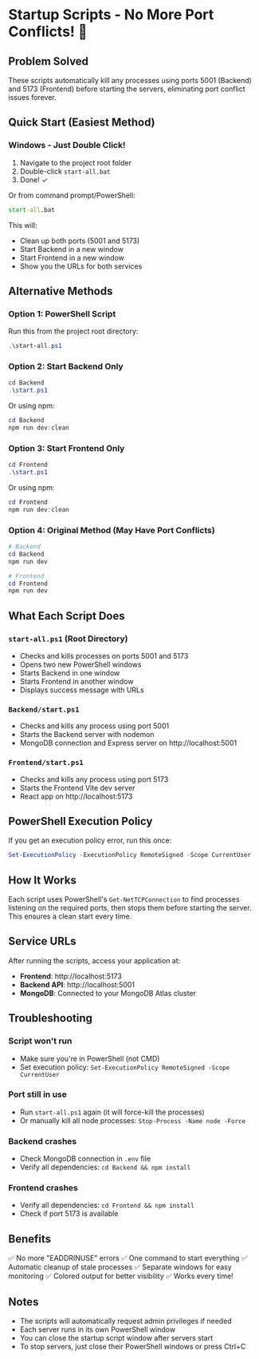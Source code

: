 # Startup Scripts - No More Port Conflicts! 🚀

## Problem Solved
These scripts automatically kill any processes using ports 5001 (Backend) and 5173 (Frontend) before starting the servers, eliminating port conflict issues forever.

## Quick Start (Easiest Method)

### Windows - Just Double Click!
1. Navigate to the project root folder
2. Double-click `start-all.bat` 
3. Done! ✓

Or from command prompt/PowerShell:
```cmd
start-all.bat
```

This will:
- Clean up both ports (5001 and 5173)
- Start Backend in a new window
- Start Frontend in a new window
- Show you the URLs for both services

## Alternative Methods

### Option 1: PowerShell Script
Run this from the project root directory:
```powershell
.\start-all.ps1
```

### Option 2: Start Backend Only
```powershell
cd Backend
.\start.ps1
```
Or using npm:
```powershell
cd Backend
npm run dev:clean
```

### Option 3: Start Frontend Only
```powershell
cd Frontend
.\start.ps1
```
Or using npm:
```powershell
cd Frontend
npm run dev:clean
```

### Option 4: Original Method (May Have Port Conflicts)
```powershell
# Backend
cd Backend
npm run dev

# Frontend
cd Frontend
npm run dev
```

## What Each Script Does

### `start-all.ps1` (Root Directory)
- Checks and kills processes on ports 5001 and 5173
- Opens two new PowerShell windows
- Starts Backend in one window
- Starts Frontend in another window
- Displays success message with URLs

### `Backend/start.ps1`
- Checks and kills any process using port 5001
- Starts the Backend server with nodemon
- MongoDB connection and Express server on http://localhost:5001

### `Frontend/start.ps1`
- Checks and kills any process using port 5173
- Starts the Frontend Vite dev server
- React app on http://localhost:5173

## PowerShell Execution Policy

If you get an execution policy error, run this once:
```powershell
Set-ExecutionPolicy -ExecutionPolicy RemoteSigned -Scope CurrentUser
```

## How It Works

Each script uses PowerShell's `Get-NetTCPConnection` to find processes listening on the required ports, then stops them before starting the server. This ensures a clean start every time.

## Service URLs

After running the scripts, access your application at:
- **Frontend**: http://localhost:5173
- **Backend API**: http://localhost:5001
- **MongoDB**: Connected to your MongoDB Atlas cluster

## Troubleshooting

### Script won't run
- Make sure you're in PowerShell (not CMD)
- Set execution policy: `Set-ExecutionPolicy RemoteSigned -Scope CurrentUser`

### Port still in use
- Run `start-all.ps1` again (it will force-kill the processes)
- Or manually kill all node processes: `Stop-Process -Name node -Force`

### Backend crashes
- Check MongoDB connection in `.env` file
- Verify all dependencies: `cd Backend && npm install`

### Frontend crashes
- Verify all dependencies: `cd Frontend && npm install`
- Check if port 5173 is available

## Benefits

✅ No more "EADDRINUSE" errors
✅ One command to start everything
✅ Automatic cleanup of stale processes
✅ Separate windows for easy monitoring
✅ Colored output for better visibility
✅ Works every time!

## Notes

- The scripts will automatically request admin privileges if needed
- Each server runs in its own PowerShell window
- You can close the startup script window after servers start
- To stop servers, just close their PowerShell windows or press Ctrl+C
